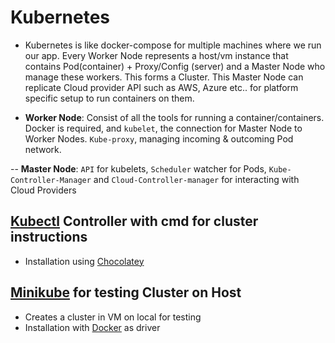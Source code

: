 # Kubernetes

- Kubernetes is like docker-compose for multiple machines where we run our app. Every Worker Node represents a host/vm instance that contains Pod(container) + Proxy/Config (server) and a Master Node who manage these workers. This forms a Cluster. This Master Node can replicate Cloud provider API such as AWS, Azure etc.. for platform specific setup to run containers on them.

- **Worker Node**: Consist of all the tools for running a container/containers. Docker is required, and `kubelet`, the connection for Master Node to Worker Nodes. `Kube-proxy`, managing incoming & outcoming Pod network.

-- **Master Node**: `API` for kubelets, `Scheduler` watcher for Pods, `Kube-Controller-Manager` and `Cloud-Controller-manager` for interacting with Cloud Providers

## [Kubectl]("https://kubernetes.io/docs/tasks/tools/install-kubectl-windows/") Controller with cmd for cluster instructions

- Installation using [Chocolatey]("https://kubernetes.io/docs/tasks/tools/install-kubectl-windows/#install-nonstandard-package-tools")

## [Minikube]("https://minikube.sigs.k8s.io/docs/start/") for testing Cluster on Host

- Creates a cluster in VM on local for testing
- Installation with [Docker]("https://minikube.sigs.k8s.io/docs/drivers/docker/") as driver
